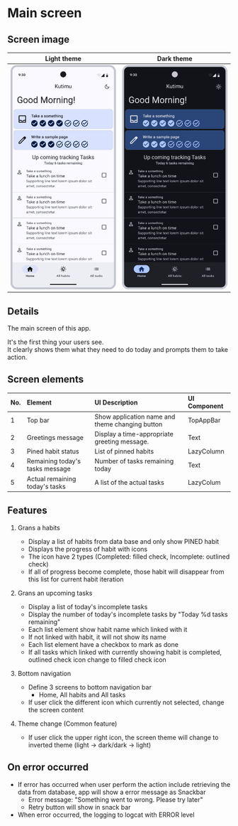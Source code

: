 # Main screen

## Screen image

|                Light theme                |                    Dark theme                    |
|:-----------------------------------------:|:------------------------------------------------:|
| ![](/docs/assets/images/Main%20Screen.png) | ![](/docs/assets/images/Main%20Screen%20Dark.png) |

## Details

The main screen of this app.

It's the first thing your users see.  
It clearly shows them what they need to do today and prompts them to take action.

## Screen elements

| No. | Element                         | 	UI Description                                 | UI Component |
|-----|:--------------------------------|:------------------------------------------------|:-------------|
| 1   | Top bar                         | Show application name and theme changing button | TopAppBar    |
| 2   | Greetings message               | Display a time-appropriate greeting message.    | Text         |
| 3   | Pined habit status              | List of pinned habits                           | LazyColumn   |
| 4   | Remaining today's tasks message | Number of tasks remaining today                 | Text         |
| 5   | Actual remaining today's tasks  | A list of the actual tasks                      | LazyColum    |

## Features

1. Grans a habits
   * Display a list of habits from data base and only show PINED habit
   * Displays the progress of habit with icons
   * The icon have 2 types (Completed: filled check, Incomplete: outlined check)
   * If all of progress become complete, those habit will disappear from this list for current habit iteration

2. Grans an upcoming tasks
   * Display a list of today's incomplete tasks
   * Display the number of today's incomplete tasks by "Today %d tasks remaining"
   * Each list element show habit name which linked with it
   * If not linked with habit, it will not show its name
   * Each list element have a checkbox to mark as done
   * If all tasks which linked with currently showing habit is completed, outlined check icon change to filled check icon

3. Bottom navigation
   * Define 3 screens to bottom navigation bar
     * Home, All habits and All tasks
   * If user click the different icon which currently not selected, change the screen content

4. Theme change (Common feature)
   * If user click the upper right icon, the screen theme will change to inverted theme (light -> dark/dark -> light) 

## On error occurred

* If error has occurred when user perform the action include retrieving the data from database, app will show a error message as Snackbar
  * Error message: "Something went to wrong. Please try later"
  * Retry button will show in snack bar
* When error occurred, the logging to logcat with ERROR level
